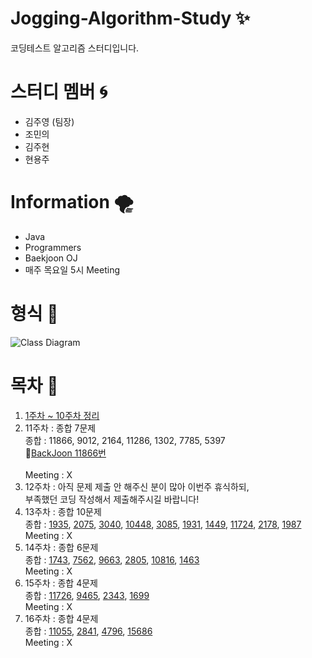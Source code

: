 # Jogging-Algorithm-Study :sparkles:
코딩테스트 알고리즘 스터디입니다.
# 스터디 멤버 :cyclone:
  + 김주영 (팀장)
  + 조민의
  + 김주현
  + 현용주
# Information :tornado:
  + Java
  + Programmers
  + Baekjoon OJ
  + 매주 목요일 5시 Meeting
# 형식 :receipt:
![Class Diagram](http://www.plantuml.com/plantuml/proxy?src=https://raw.github.com/CodingPythonMan/Jogging-Algorithm-Study/main/UML/form.puml)
# 목차 :safety_pin:
  1. [1주차 ~ 10주차 정리](https://github.com/CodingPythonMan/Jogging-Algorithm-Study/issues/30)
  2. 11주차 : 종합 7문제<br>
	종합 : 11866, 9012, 2164, 11286, 1302, 7785, 5397<br>	
	📖[BackJoon 11866번](https://boj.kr/11866)<br>		
    Meeting : X
  3. 12주차 : 아직 문제 제출 안 해주신 분이 많아 이번주 휴식하되,<br>
	부족했던 코딩 작성해서 제출해주시길 바랍니다!
  4. 13주차 : 종합 10문제<br>
	종합 : [1935](https://www.acmicpc.net/problem/1935), [2075](https://www.acmicpc.net/problem/2075), [3040](https://www.acmicpc.net/problem/3040), [10448](https://www.acmicpc.net/problem/10448),
 [3085](https://www.acmicpc.net/problem/3085), [1931](https://www.acmicpc.net/problem/1931), [1449](https://www.acmicpc.net/problem/1449), [11724](https://www.acmicpc.net/problem/11724),
 [2178](https://www.acmicpc.net/problem/2178), [1987](https://www.acmicpc.net/problem/1987)<br>
    Meeting : X
  5. 14주차 : 종합 6문제<br>
	종합 : [1743](https://www.acmicpc.net/problem/1743), [7562](https://www.acmicpc.net/problem/7562), [9663](https://www.acmicpc.net/problem/9663), [2805](https://www.acmicpc.net/problem/2805), 
 [10816](https://www.acmicpc.net/problem/10816), [1463](https://www.acmicpc.net/problem/1463)<br>
    Meeting : X
  6. 15주차 : 종합 4문제<br>
	종합 : [11726](https://www.acmicpc.net/problem/11726), [9465](https://www.acmicpc.net/problem/9465), [2343](https://www.acmicpc.net/problem/2343), [1699](https://www.acmicpc.net/problem/1699)<br>
    Meeting : X
  7. 16주차 : 종합 4문제<br>
	종합 : [11055](https://www.acmicpc.net/problem/11055), [2841](https://www.acmicpc.net/problem/2841), [4796](https://www.acmicpc.net/problem/4796), [15686](https://www.acmicpc.net/problem/15686)<br>
    Meeting : X
